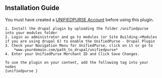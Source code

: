 ## Installation Guide ##

You must have created a [UNIFIEDPURSE Account](https://unifiedpurse.com/) before using this plugin.

	1. Install the drupal plugin by uploading the folder /unifiedpurse into your modules folder
	2. Login as administrator and go to modules (or Site Building->Modules if you are using drupal 6) to enable the UnifiedPurse - Drupal Plugin
	3. Check your Navigation Menu for UnifiedPurse, click on it or go to
		*www.yourdomain.com/path_to_drupal/unifiedpurse*
	4. Enter your UnifiedPurse Merchant ID and Click Save Changes.

	To use the plugin on your content, add the following tag into your nodes
	{unifiedpurse }